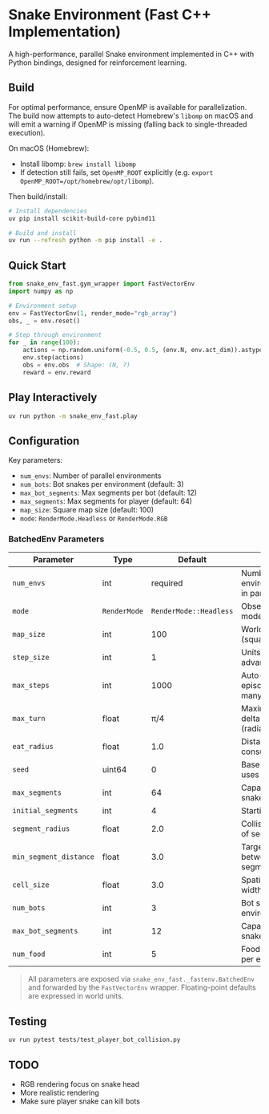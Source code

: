 # Snake Environment (Fast C++ Implementation)

A high-performance, parallel Snake environment implemented in C++ with Python bindings, designed for reinforcement learning.

## Build

For optimal performance, ensure OpenMP is available for parallelization. The build now attempts to auto-detect Homebrew's `libomp` on macOS and will emit a warning if OpenMP is missing (falling back to single-threaded execution).

On macOS (Homebrew):
- Install libomp: `brew install libomp`
- If detection still fails, set `OpenMP_ROOT` explicitly (e.g. `export OpenMP_ROOT=/opt/homebrew/opt/libomp`).

Then build/install:
```bash
# Install dependencies
uv pip install scikit-build-core pybind11

# Build and install
uv run --refresh python -m pip install -e .  
```

## Quick Start

```python
from snake_env_fast.gym_wrapper import FastVectorEnv
import numpy as np

# Environment setup
env = FastVectorEnv(1, render_mode="rgb_array")
obs, _ = env.reset()

# Step through environment
for _ in range(100):
    actions = np.random.uniform(-0.5, 0.5, (env.N, env.act_dim)).astype(np.float32)
    env.step(actions)
    obs = env.obs  # Shape: (N, 7)
    reward = env.reward
```

## Play Interactively

```bash
uv run python -m snake_env_fast.play
```

## Configuration

Key parameters:
- `num_envs`: Number of parallel environments
- `num_bots`: Bot snakes per environment (default: 3)
- `max_bot_segments`: Max segments per bot (default: 12)
- `max_segments`: Max segments for player (default: 64)
- `map_size`: Square map size (default: 100)
- `mode`: `RenderMode.Headless` or `RenderMode.RGB`

### BatchedEnv Parameters

| Parameter | Type | Default | Description |
| --- | --- | --- | --- |
| `num_envs` | int | required | Number of environments stepped in parallel |
| `mode` | `RenderMode` | `RenderMode::Headless` | Observation/rendering mode |
| `map_size` | int | 100 | World bounds (square) |
| `step_size` | int | 1 | Units the head advances per step |
| `max_steps` | int | 1000 | Auto-truncate episode after this many steps |
| `max_turn` | float | π/4 | Maximum steering delta per step (radians) |
| `eat_radius` | float | 1.0 | Distance threshold to consume food |
| `seed` | uint64 | 0 | Base RNG seed (env _i_ uses `seed + i`) |
| `max_segments` | int | 64 | Capacity of player snake segments |
| `initial_segments` | int | 4 | Starting player length |
| `segment_radius` | float | 2.0 | Collision/render radius of segments |
| `min_segment_distance` | float | 3.0 | Target spacing between consecutive segments |
| `cell_size` | float | 3.0 | Spatial hash cell width/height |
| `num_bots` | int | 3 | Bot snakes per environment |
| `max_bot_segments` | int | 12 | Capacity of each bot snake |
| `num_food` | int | 5 | Food items maintained per environment |

> All parameters are exposed via `snake_env_fast._fastenv.BatchedEnv` and forwarded by the `FastVectorEnv` wrapper. Floating-point defaults are expressed in world units.

## Testing

```bash
uv run pytest tests/test_player_bot_collision.py
```

## TODO

- RGB rendering focus on snake head
- More realistic rendering
- Make sure player snake can kill bots